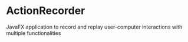 # ActionRecorder
JavaFX application to record and replay user-computer interactions with multiple functionalities
